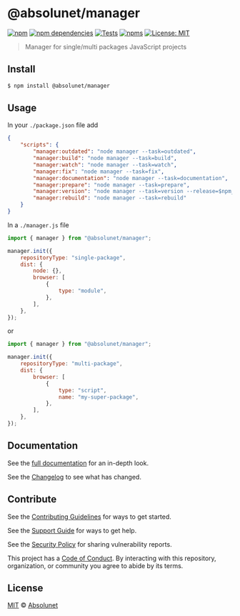 # @absolunet/manager

[![npm][npm-badge]][npm-url]
[![npm dependencies][dependencies-badge]][dependencies-url]
[![Tests][tests-badge]][tests-url]
[![npms][npms-badge]][npms-url]
[![License: MIT][license-badge]][license-url]

> Manager for single/multi packages JavaScript projects


## Install

```bash
$ npm install @absolunet/manager
```


## Usage

In your `./package.json` file add
```json
{
	"scripts": {
		"manager:outdated": "node manager --task=outdated",
		"manager:build": "node manager --task=build",
		"manager:watch": "node manager --task=watch",
		"manager:fix": "node manager --task=fix",
		"manager:documentation": "node manager --task=documentation",
		"manager:prepare": "node manager --task=prepare",
		"manager:version": "node manager --task=version --release=$npm_config_release",
		"manager:rebuild": "node manager --task=rebuild"
	}
}
```


In a `./manager.js` file
```js
import { manager } from "@absolunet/manager";

manager.init({
	repositoryType: "single-package",
	dist: {
		node: {},
		browser: [
			{
				type: "module",
			},
		],
	},
});
```

or


```js
import { manager } from "@absolunet/manager";

manager.init({
	repositoryType: "multi-package",
	dist: {
		browser: [
			{
				type: "script",
				name: "my-super-package",
			},
		],
	},
});
```


## Documentation

See the [full documentation](https://documentation.absolunet.com/node-manager) for an in-depth look.

See the [Changelog](CHANGELOG.md) to see what has changed.


## Contribute

See the [Contributing Guidelines](CONTRIBUTING.md) for ways to get started.

See the [Support Guide](SUPPORT.md) for ways to get help.

See the [Security Policy](SECURITY.md) for sharing vulnerability reports.

This project has a [Code of Conduct](CODE_OF_CONDUCT.md).
By interacting with this repository, organization, or community you agree to abide by its terms.


## License

[MIT](LICENSE) © [Absolunet](https://absolunet.com)




[npm-badge]:          https://img.shields.io/npm/v/@absolunet/manager?style=flat-square
[dependencies-badge]: https://img.shields.io/david/absolunet/node-manager?style=flat-square
[tests-badge]:        https://img.shields.io/github/workflow/status/absolunet/node-manager/tests/production?label=tests&style=flat-square
[npms-badge]:         https://badges.npms.io/%40absolunet%2Fmanager.svg?style=flat-square
[license-badge]:      https://img.shields.io/badge/license-MIT-green?style=flat-square

[npm-url]:          https://www.npmjs.com/package/@absolunet/manager
[dependencies-url]: https://david-dm.org/absolunet/node-manager
[tests-url]:        https://github.com/absolunet/node-manager/actions?query=workflow%3Atests+branch%3Aproduction
[npms-url]:         https://npms.io/search?q=%40absolunet%2Fmanager
[license-url]:      https://opensource.org/licenses/MIT
